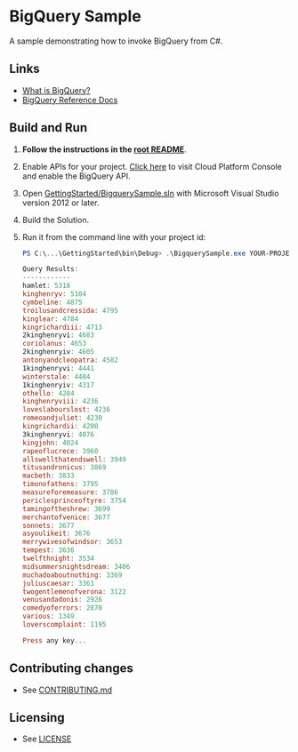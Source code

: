 # BigQuery Sample

A sample demonstrating how to invoke BigQuery from C#.

## Links

- [What is BigQuery?](https://cloud.google.com/bigquery/what-is-bigquery)
- [BigQuery Reference Docs](https://developers.google.com/api-client-library/dotnet/apis/bigquery/v2)

## Build and Run

1.  **Follow the instructions in the [root README](../../README.md)**.

4.  Enable APIs for your project.
    [Click here](https://console.cloud.google.com/flows/enableapi?apiid=bigquery&showconfirmation=true)
    to visit Cloud Platform Console and enable the BigQuery API.

6.  Open [GettingStarted/BigquerySample.sln](GettingStarted/BigquerySample.sln) with
    Microsoft Visual Studio version 2012 or later.

7.  Build the Solution.

8.  Run it from the command line with your project id:

    ```ps1
    PS C:\...\GettingStarted\bin\Debug> .\BigquerySample.exe YOUR-PROJECT-ID
    
    Query Results:
    ------------
    hamlet: 5318
    kinghenryv: 5104
    cymbeline: 4875
    troilusandcressida: 4795
    kinglear: 4784
    kingrichardiii: 4713
    2kinghenryvi: 4683
    coriolanus: 4653
    2kinghenryiv: 4605
    antonyandcleopatra: 4582
    1kinghenryvi: 4441
    winterstale: 4404
    1kinghenryiv: 4317
    othello: 4284
    kinghenryviii: 4236
    loveslabourslost: 4236
    romeoandjuliet: 4230
    kingrichardii: 4200
    3kinghenryvi: 4076
    kingjohn: 4024
    rapeoflucrece: 3960
    allswellthatendswell: 3949
    titusandronicus: 3869
    macbeth: 3833
    timonofathens: 3795
    measureforemeasure: 3786
    periclesprinceoftyre: 3754
    tamingoftheshrew: 3699
    merchantofvenice: 3677
    sonnets: 3677
    asyoulikeit: 3676
    merrywivesofwindsor: 3653
    tempest: 3636
    twelfthnight: 3534
    midsummersnightsdream: 3406
    muchadoaboutnothing: 3369
    juliuscaesar: 3361
    twogentlemenofverona: 3122
    venusandadonis: 2926
    comedyoferrors: 2870
    various: 1349
    loverscomplaint: 1195
    
    Press any key...    
    ```

## Contributing changes

* See [CONTRIBUTING.md](../../CONTRIBUTING.md)

## Licensing

* See [LICENSE](../../LICENSE)

